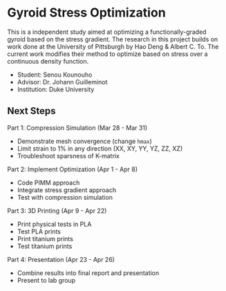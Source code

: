 # Gyroid Stress Optimization
This is a independent study aimed at optimizing a functionally-graded gyroid based on the stress gradient. The research in this project builds on work done at the University of Pittsburgh by Hao Deng & Albert C. To. The current work modifies their method to optimize based on stress over a continuous density function.

 - Student: Senou Kounouho
 - Advisor: Dr. Johann Guilleminot
 - Institution: Duke University

## Next Steps

Part 1: Compression Simulation (Mar 28 - Mar 31)
 - Demonstrate mesh convergence (change `hmax`)
 - Limit strain to 1% in any direction (XX, XY, YY, YZ, ZZ, XZ)
 - Troubleshoot sparsness of K-matrix

Part 2: Implement Optimization (Apr 1 - Apr 8)
 - Code PIMM approach
 - Integrate stress gradient approach
 - Test with compression simulation

Part 3: 3D Printing (Apr 9 - Apr 22)
 - Print physical tests in PLA
 - Test PLA prints
 - Print titanium prints
 - Test titanium prints

Part 4: Presentation (Apr 23 - Apr 26)
 - Combine results into final report and presentation
 - Present to lab group
